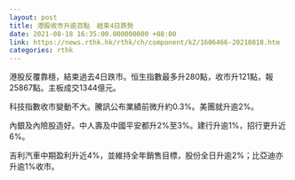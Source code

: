 ```yaml
---
layout: post
title: 港股收市升逾百點　結束4日跌勢
date: 2021-08-18 16:35:00.000000000 +08:00
link: https://news.rthk.hk/rthk/ch/component/k2/1606466-20210818.htm
categories: rthk
---
```


港股反覆靠穩，結束過去4日跌市。恒生指數最多升280點，收市升121點，報25867點。主板成交1344億元。

科技指數收市變動不大。騰訊公布業績前微升約0.3%。美團就升逾2%。

內銀及內險股造好。中人壽及中國平安都升2%至3%。建行升逾1%，招行更升近6%。

吉利汽車中期盈利升近4%，並維持全年銷售目標，股份全日升逾2%；比亞迪亦升逾1%收市。
